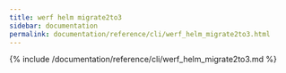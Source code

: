 ```yaml
---
title: werf helm migrate2to3
sidebar: documentation
permalink: documentation/reference/cli/werf_helm_migrate2to3.html
---
```


{% include /documentation/reference/cli/werf_helm_migrate2to3.md %}
